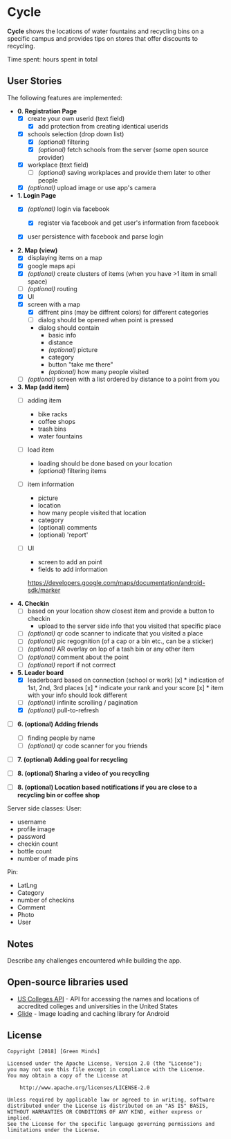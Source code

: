 # **Cycle**

**Cycle** shows the locations of water fountains and recycling bins on a specific campus and provides tips on stores that offer discounts to recycling.

Time spent: hours spent in total

## User Stories

The following features are implemented:

* **0. Registration Page**
  * [x] create your own userid (text field)
    * [x] add protection from creating identical userids 
  * [x] schools selection (drop down list)
    * [x] *(optional)* filtering
    * [x] *(optional)* fetch schools from the server (some open source provider)
  * [x] workplace (text field)
    * [ ] *(optional)* saving workplaces and provide them later to other people
  * [x] *(optional)* upload image or use app's camera

* **1. Login Page**
  * [x] *(optional)* login via facebook 
    * [x] register via facebook and get user's information from facebook
  * [x] user persistence with facebook and parse login

  
* **2. Map (view)**
   * [x] displaying items on a map
   * [x] google maps api
   * [x] *(optional)* create clusters of items (when you have >1 item in small space)
   * [ ] *(optional)* routing 
   * [x] UI
    * [x] screen with a map
      * [x] diffrent pins (may be diffrent colors) for different categories
       * [ ] dialog should be opened when point is pressed 
        * dialog should contain
          * basic info
          * distance
          * *(optional)* picture
          * category 
          * button "take me there"
          * *(optional)* how many people visited 
    * [ ] *(optional)* screen with a list ordered by distance to a point from you

* **3. Map (add item)**
  * [ ] adding item 
    * bike racks
    * coffee shops 
    * trash bins 
    * water fountains 
  * [ ] load item 
    * loading should be done based on your location
    * *(optional)* filtering items 
  * [ ] item information 
    * picture
    * location 
    * how many people visited that location
    * category
    * (optional) comments
    * (optional) 'report' 
  * [ ] UI   
    * screen to add an point 
    * fields to add information 
    
    
    https://developers.google.com/maps/documentation/android-sdk/marker

* **4. Checkin**
    * [ ] based on your location show closest item and provide a button to checkin
        * upload to the server side info that you visited that specific place
    * [ ] *(optional)* qr code scanner to indicate that you visited a place
    * [ ] *(optional)* pic regognition (of a cap or a bin etc., can be a sticker) 
    * [ ] *(optional)* AR overlay on lop of a tash bin or any other item
    * [ ] *(optional)* comment about the point 
    * [ ] *(optional)* report if not corrrect
    
* **5. Leader board**
    * [x] leaderboard based on connection (school or work)
       [x] * indication of 1st, 2nd, 3rd places 
       [x] * indicate your rank and your score 
       [x] * item with your info should look different 
    * [ ] *(optional)* infinite scrolling / pagination
    * [x] *(optional)* pull-to-refresh
   
* [ ] **6. (optional) Adding friends**
    * [ ] finding people by name
    * [ ] *(optional)* qr code scanner for you friends 
    
* [ ] **7. (optional) Adding goal for recycling** 

* [ ] **8. (optional) Sharing a video of you recycling**

* [ ] **8. (optional) Location based notifications if you are close to a recycling bin or coffee shop**

Server side classes:
 User:
 * username
 * profile image
 * password
 * checkin count
 * bottle count
 * number of made pins

 Pin:
 * LatLng
 * Category
 * number of checkins
 * Comment
 * Photo
 * User
 
 
## Notes

Describe any challenges encountered while building the app.

## Open-source libraries used

- [US Colleges API](https://github.com/karllhughes/colleges) - API for accessing the names and locations of accredited colleges and universities in the United States
- [Glide](https://github.com/bumptech/glide) - Image loading and caching library for Android

## License

    Copyright [2018] [Green Minds]

    Licensed under the Apache License, Version 2.0 (the "License");
    you may not use this file except in compliance with the License.
    You may obtain a copy of the License at

        http://www.apache.org/licenses/LICENSE-2.0

    Unless required by applicable law or agreed to in writing, software
    distributed under the License is distributed on an "AS IS" BASIS,
    WITHOUT WARRANTIES OR CONDITIONS OF ANY KIND, either express or implied.
    See the License for the specific language governing permissions and
    limitations under the License.
